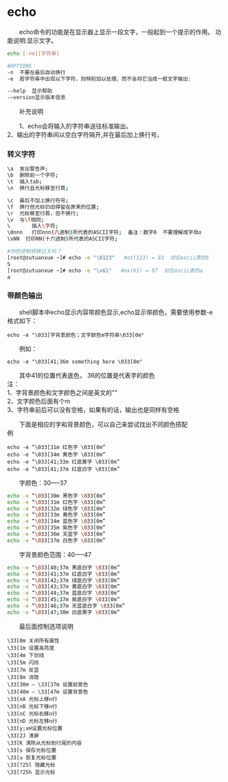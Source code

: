 # echo

　　echo命令的功能是在显示器上显示一段文字，一般起到一个提示的作用。 功能说明:显示文字。

```bash
echo [-ne][字符串]

#OPTIONS：
-n	不要在最后自动换行
-e	若字符串中出现以下字符，则特别加以处理，而不会将它当成一般文字输出:

-–help	显示帮助
-–version显示版本信息
```

　　补充说明

　　1、echo会将输入的字符串送往标准输出。  
2、输出的字符串间以空白字符隔开,并在最后加上换行号。

### 转义字符

```bash
\a	发出警告声;
\b	删除前一个字符;
\t	插入tab;
\n	换行且光标移至行首;

\c	最后不加上换行符号;
\f	换行但光标仍旧停留在原来的位置;
\r	光标移至行首，但不换行;
\v	与\f相同;
\		插入\字符;
\0nnn	打印nnn(八进制)所代表的ASCII字符;  备注：数字0  不要理解成字母o
\xNN  打印NN(十六进制)所代表的ASCII字符;

#你的进制转换过关吗？
[root@zutuanxue ~]# echo -e "\0123"   #ot(123) = 83  对应ascii表的S
S
[root@zutuanxue ~]# echo -e "\x61"   #ox(61) = 97  对应ascii表的a
a
```

### 带颜色输出

　　shell脚本中echo显示内容带颜色显示,echo显示带颜色，需要使用参数-e  
格式如下：

```
echo -e "\033[字背景颜色；文字颜色m字符串\033[0m" 
```

　　例如：

```
echo -e "\033[41;36m something here \033[0m" 
```

　　其中41的位置代表底色， 36的位置是代表字的颜色  
注：  
1、字背景颜色和文字颜色之间是英文的""  
2、文字颜色后面有个m  
3、字符串前后可以没有空格，如果有的话，输出也是同样有空格

　　下面是相应的字和背景颜色，可以自己来尝试找出不同颜色搭配  
例

```
echo -e “\033[31m 红色字 \033[0m” 
echo -e “\033[34m 黄色字 \033[0m” 
echo -e “\033[41;33m 红底黄字 \033[0m” 
echo -e “\033[41;37m 红底白字 \033[0m” 
```

　　字颜色：30—–37

```bash
echo -e “\033[30m 黑色字 \033[0m” 
echo -e “\033[31m 红色字 \033[0m” 
echo -e “\033[32m 绿色字 \033[0m” 
echo -e “\033[33m 黄色字 \033[0m” 
echo -e “\033[34m 蓝色字 \033[0m” 
echo -e “\033[35m 紫色字 \033[0m” 
echo -e “\033[36m 天蓝字 \033[0m” 
echo -e “\033[37m 白色字 \033[0m”
```

　　字背景颜色范围：40—–47

```bash
echo -e “\033[40;37m 黑底白字 \033[0m” 
echo -e “\033[41;37m 红底白字 \033[0m” 
echo -e “\033[42;37m 绿底白字 \033[0m” 
echo -e “\033[43;37m 黄底白字 \033[0m” 
echo -e “\033[44;37m 蓝底白字 \033[0m” 
echo -e “\033[45;37m 紫底白字 \033[0m” 
echo -e “\033[46;37m 天蓝底白字 \033[0m” 
echo -e “\033[47;30m 白底黑字 \033[0m” 
```

　　最后面控制选项说明

```
\33[0m 关闭所有属性 
\33[1m 设置高亮度 
\33[4m 下划线 
\33[5m 闪烁 
\33[7m 反显 
\33[8m 消隐 
\33[30m — \33[37m 设置前景色 
\33[40m — \33[47m 设置背景色 
\33[nA 光标上移n行 
\33[nB 光标下移n行 
\33[nC 光标右移n行 
\33[nD 光标左移n行 
\33[y;xH设置光标位置 
\33[2J 清屏 
\33[K 清除从光标到行尾的内容 
\33[s 保存光标位置 
\33[u 恢复光标位置 
\33[?25l 隐藏光标 
\33[?25h 显示光标
```
